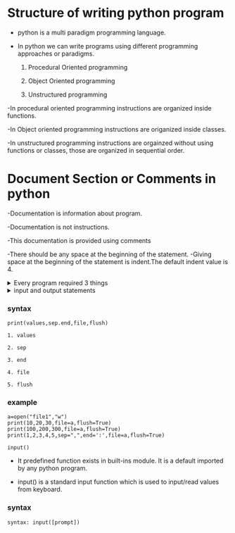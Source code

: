 # Structure of writing python program

- python is a multi paradigm programming language.

- In python we can write programs using different programming approaches or paradigms.

   1. Procedural Oriented programming
   
   2. Object Oriented programming
   
   3. Unstructured programming

-In procedural oriented programming instructions are organized inside functions.

-In Object oriented programming instructions are origanized inside classes.

-In unstructured programming instructions are orgainzed without using  functions or classes, those are organized in sequential order.

# Document Section or Comments in python

-Documentation is information about program.

-Documentation is not instructions.

-This documentation is provided using comments

-There should be any space at the beginning of the statement.
-Giving space at the beginning of the statement is indent.The default indent value is 4.

<details>
  <summary>Every program required 3 things</summary>
  
  `1. input`: Data or information given to program is called input. Input is given by using various sources (keyboard. File, Scanner, Database etc.,).

  `2. process`: Performing operations on input data

  `3. output`: Processed information is called output/Result. This output is display on monitor/console, printer, file or database or any other program. In output is data is moved outside the program.
</details>

<details>
  <summary>input and output statements</summary>
  
  `1. input()`

  `2. print()`

  - print(),input() are called predefined functions. These functions are provided by 
  python library (built-ins).
  
   `print()`

   - It is a built function of python
   - This function is used to perform standard output operation.
   - This function is used to print data or information on console/monitor.
   
</details>

### syntax
```
print(values,sep.end,file,flush)

```
`1. values`

`2. sep`

`3. end`

`4. file`

`5. flush`

### example

```
a=open("file1","w")
print(10,20,30,file=a,flush=True)
print(100,200,300,file=a,flush=True)
print(1,2,3,4,5,sep=",",end=':',file=a,flush=True)

```

`input()`

- It predefined function exists in built-ins module. It is a default imported by any python program.

- input() is a standard input function which is used to input/read values from keyboard.

### syntax

```
syntax: input([prompt])

```
